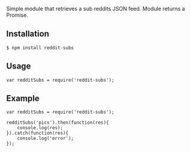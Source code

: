 
Simple module that retrieves a sub reddits JSON feed. Module returns a Promise.


## Installation

    $ npm install reddit-subs

## Usage

    var redditSubs = require('reddit-subs');

## Example

    var redditSubs = require('reddit-subs');

    redditSubs('pics').then(function(res){
        console.log(res);
    }).catch(function(res){
        console.log('error');
    });